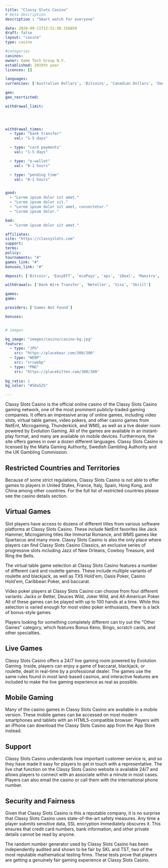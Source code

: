```yaml
---
title: "Classy Slots Casino"
# meta description
description : "Smart watch for everyone"

date: 2020-09-11T12:51:50.156859
draft: false
layout: "casino" 
type: casino

#categories
casinos: 
owner: Game Tech Group N.V.
established: 2019th year
licences: []

languages: 
currencies: ['Australian Dollars', 'Bitcoins', 'Canadian Dollars', 'Danish Kroner', 'Euros', 'Russian Rubles', 'Swedish Kronor', 'United States Dollars']

geo: 
geo_resrticted: 

withdrawal_limit:

  
  

withdrawal_times:
  - type: "bank transfer"
    val: "1-5 days"

  - type: "card payments"
    val: "1-5 days"

  - type: "e-wallet"
    val: "0-1 hours"

  - type: "pending time"
    val: "0-1 hours"


good:
  - "Lorem ipsum dolor sit amet."
  - "Lorem ipsum dolor sit."
  - "Lorem ipsum dolor sit amet, consectetur."
  - "Lorem ipsum dolor."

bad:
  - "Lorem ipsum dolor sit amet."

affiliates: 
site: "https://classyslots.com"
support: 
terms:
policy:
tournaments: "#"
games_link: "#"
bonuses_link: "#"

deposit: ['Bitcoin', 'EasyEFT', 'ecoPayz', 'eps', 'iDeal', 'Maestro', 'MasterCard', 'MB Multibanco', 'Neosurf', 'NETELLER', 'paysafecard', 'Poli', 'Postepay', 'Przelewy24', 'Qiwi Wallet', 'Siru Mobile', 'Skrill', 'TrustPay', 'Visa', 'Visa Electron', 'Zimpler']

withdrawals: ['Bank Wire Transfer', 'Neteller', 'Visa', 'Skrill']

games: 
game:

providers: ['Games Not Found']

bonuses:


# images

bg_image: "images/casino/casino-bg.jpg"  
feature:
  - type: "JPG" 
    src: "https://placebear.com/300/300"
  - type: "WEBP"
    src: "srcwebp"
  - type: "PNG"
    src: "https://placekitten.com/300/300"  
 
bg_ratio: 1 
bg_color: "#58a525"  

---
```


Classy Slots Casino is the official online casino of the Classy Slots Casino gaming network, one of the most prominent publicly-traded gaming companies. It offers an impressive array of online games, including video slots, virtual table games, video pokers, and other casino games from NetEnt, Microgaming, Thunderkick, and WMS, as well as a live dealer room powered by Evolution Gaming. All of the games are available in an instant-play format, and many are available on mobile devices. Furthermore, the site offers games in over a dozen different languages. Classy Slots Casino is licensed by the Malta Gaming Authority, Swedish Gambling Authority and the UK Gambling Commission.

## Restricted Countries and Territories
Because of some strict regulations, Classy Slots Casino is not able to offer games to players in United States, France, Italy, Spain, Hong Kong, and China among other countries. For the full list of restricted countries please see the casino details section.

## Virtual Games
Slot players have access to dozens of different titles from various software platforms at Classy Slots Casino. These include NetEnt favorites like Jack Hammer, Microgaming titles like Immortal Romance, and WMS games like Spartacus and many more. Classy Slots Casino is also the only place where players can find Classy Slots Casino Classics, an exclusive series of progressive slots including Jazz of New Orleans, Cowboy Treasure, and Ring the Bells.

The virtual table game selection at Classy Slots Casino features a number of different card and roulette games. These include multiple variants of roulette and blackjack, as well as TXS Hold'em, Oasis Poker, Casino Hold'em, Caribbean Poker, and baccarat.

Video poker players at Classy Slots Casino can choose from four different variants: Jacks or Better, Deuces Wild, Joker Wild, and All-American Poker. All of these games can be played with up to 100 hands at a time. While this selection is varied enough for most video poker enthusiasts, there is a lack of bonus-style games.

Players looking for something completely different can try out the "Other Games" category, which features Bonus Keno, Bingo, scratch cards, and other specialties.

## Live Games
Classy Slots Casino offers a 24/7 live gaming room powered by Evolution Gaming. Inside, players can enjoy a game of baccarat, blackjack, or roulette, dealt in real-time by a professional dealer. The games use the same rules found in most land-based casinos, and interactive features are included to make the live gaming experience as real as possible.

## Mobile Gaming
Many of the casino games in Classy Slots Casino are available in a mobile version. These mobile games can be accessed on most modern smartphones and tablets with an HTML5-compatible browser. Players with an iPhone can download the Classy Slots Casino app from the App Store instead.

## Support
Classy Slots Casino understands how important customer service is, and so they have made it easy for players to get in touch with a representative. The live chat function on the Classy Slots Casino website is available 24/7 and allows players to connect with an associate within a minute in most cases. Players can also email the casino or call them with the international phone number.

## Security and Fairness
Given that Classy Slots Casino is this a reputable company, it is no surprise that Classy Slots Casino uses state-of-the-art safety measures. Any time a player submits sensitive data, SSL encryption immediately obscures it. This ensures that credit card numbers, bank information, and other private details cannot be read by anyone.

The random number generator used by Classy Slots Casino has been independently audited and shown to be fair by SKL and TST, two of the most reputable mathematical testing firms. These tests prove that players are getting a genuinely fair gaming experience at Classy Slots Casino.